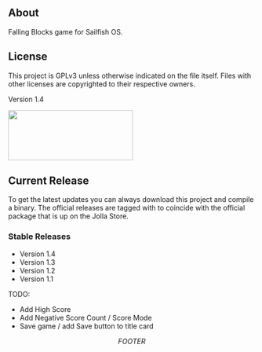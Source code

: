 <h2>About</h2>
Falling Blocks game for Sailfish OS.

<h2>License</h2>

This project is GPLv3 unless otherwise indicated on the file itself. Files with other licenses are copyrighted to their respective owners.
<p>
Version 1.4
<p>
<img src="http://www.gnu.org/graphics/gplv3-127x51.png" width="254" height="102" />

<h2>Current Release</h2>
To get the latest updates you can always download this project and compile a binary. The official releases are tagged with to coincide with the official package that is up on the Jolla Store.

<h3>Stable Releases</h3>
<ul>
  <li>Version 1.4</li>
  <li>Version 1.3</li>
  <li>Version 1.2</li>
  <li>Version 1.1</li>
</ul>

TODO:
<ul>
<li> Add High Score
<li> Add Negative Score Count / Score Mode
<li> Save game / add Save button to title card
</ul>

$$FOOTER$$
